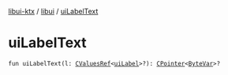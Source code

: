 [libui-ktx](../index.md) / [libui](index.md) / [uiLabelText](./ui-label-text.md)

# uiLabelText

`fun uiLabelText(l: `[`CValuesRef`](../kotlinx.cinterop/-c-values-ref/index.md)`<`[`uiLabel`](ui-label.md)`>?): `[`CPointer`](../kotlinx.cinterop/-c-pointer/index.md)`<`[`ByteVar`](../kotlinx.cinterop/-byte-var.md)`>?`